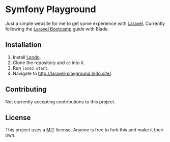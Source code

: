 # Symfony Playground

Just a simple website for me to get some experience with [Laravel](https://laravel.com).
Currently following the [Laravel Bootcamp](https://bootcamp.laravel.com/blade/installation) guide with Blade.

## Installation

1. Install [Lando](https://lando.dev/).
2. Clone the repository and `cd` into it.
3. Run `lando start`.
4. Navigate to http://laravel-playground.lndo.site/.

## Contributing

Not currently accepting contributions to this project.

## License

This project uses a [MIT](LICENSE) license. Anyone is free to fork this and make it their own.
